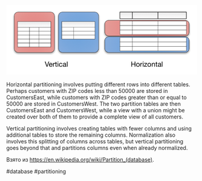 ![image info](Data_partitioning.png)

Horizontal partitioning involves putting different rows into different tables. Perhaps customers with ZIP codes less than 50000 are stored in CustomersEast, while customers with ZIP codes greater than or equal to 50000 are stored in CustomersWest. The two partition tables are then CustomersEast and CustomersWest, while a view with a union might be created over both of them to provide a complete view of all customers.

Vertical partitioning involves creating tables with fewer columns and using additional tables to store the remaining columns. Normalization also involves this splitting of columns across tables, but vertical partitioning goes beyond that and partitions columns even when already normalized.

Взято из https://en.wikipedia.org/wiki/Partition_(database).

#database #partitioning